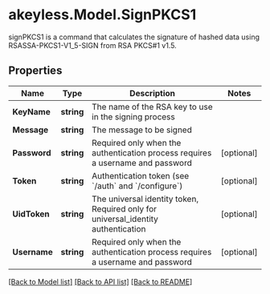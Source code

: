 # akeyless.Model.SignPKCS1
signPKCS1 is a command that calculates the signature of hashed data using RSASSA-PKCS1-V1_5-SIGN from RSA PKCS#1 v1.5.
## Properties

Name | Type | Description | Notes
------------ | ------------- | ------------- | -------------
**KeyName** | **string** | The name of the RSA key to use in the signing process | 
**Message** | **string** | The message to be signed | 
**Password** | **string** | Required only when the authentication process requires a username and password | [optional] 
**Token** | **string** | Authentication token (see &#x60;/auth&#x60; and &#x60;/configure&#x60;) | [optional] 
**UidToken** | **string** | The universal identity token, Required only for universal_identity authentication | [optional] 
**Username** | **string** | Required only when the authentication process requires a username and password | [optional] 

[[Back to Model list]](../README.md#documentation-for-models) [[Back to API list]](../README.md#documentation-for-api-endpoints) [[Back to README]](../README.md)

